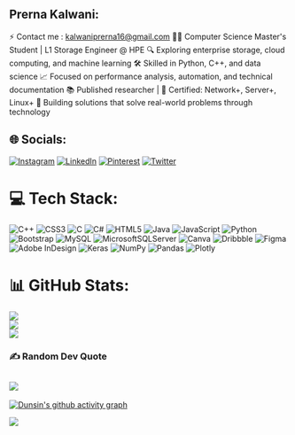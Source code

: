 ## Prerna Kalwani:

⚡ Contact me : kalwaniprerna16@gmail.com 
👩‍💻 Computer Science Master's Student | L1 Storage Engineer @ HPE
🔍 Exploring enterprise storage, cloud computing, and machine learning
🛠️ Skilled in Python, C++, and data science
📈 Focused on performance analysis, automation, and technical documentation
📚 Published researcher | 📜 Certified: Network+, Server+, Linux+
🚀 Building solutions that solve real-world problems through technology

## 🌐 Socials:
[![Instagram](https://img.shields.io/badge/Instagram-%23E4405F.svg?logo=Instagram&logoColor=white)](https://instagram.com/@kalwani_prerna_) [![LinkedIn](https://img.shields.io/badge/LinkedIn-%230077B5.svg?logo=linkedin&logoColor=white)](https://linkedin.com/in/@Prerna-Kalwani) [![Pinterest](https://img.shields.io/badge/Pinterest-%23E60023.svg?logo=Pinterest&logoColor=white)](https://pinterest.com/@prernakalwani) [![Twitter](https://img.shields.io/badge/Twitter-%231DA1F2.svg?logo=Twitter&logoColor=white)](https://twitter.com/@kalwaniprerna) 

# 💻 Tech Stack:
![C++](https://img.shields.io/badge/c++-%2300599C.svg?style=plastic&logo=c%2B%2B&logoColor=white) ![CSS3](https://img.shields.io/badge/css3-%231572B6.svg?style=plastic&logo=css3&logoColor=white) ![C](https://img.shields.io/badge/c-%2300599C.svg?style=plastic&logo=c&logoColor=white) ![C#](https://img.shields.io/badge/c%23-%23239120.svg?style=plastic&logo=c-sharp&logoColor=white) ![HTML5](https://img.shields.io/badge/html5-%23E34F26.svg?style=plastic&logo=html5&logoColor=white) ![Java](https://img.shields.io/badge/java-%23ED8B00.svg?style=plastic&logo=java&logoColor=white) ![JavaScript](https://img.shields.io/badge/javascript-%23323330.svg?style=plastic&logo=javascript&logoColor=%23F7DF1E) ![Python](https://img.shields.io/badge/python-3670A0?style=plastic&logo=python&logoColor=ffdd54) ![Bootstrap](https://img.shields.io/badge/bootstrap-%23563D7C.svg?style=plastic&logo=bootstrap&logoColor=white) ![MySQL](https://img.shields.io/badge/mysql-%2300f.svg?style=plastic&logo=mysql&logoColor=white) ![MicrosoftSQLServer](https://img.shields.io/badge/Microsoft%20SQL%20Sever-CC2927?style=plastic&logo=microsoft%20sql%20server&logoColor=white) ![Canva](https://img.shields.io/badge/Canva-%2300C4CC.svg?style=plastic&logo=Canva&logoColor=white) ![Dribbble](https://img.shields.io/badge/Dribbble-EA4C89?style=plastic&logo=dribbble&logoColor=white) 	![Figma](https://img.shields.io/badge/figma-%23F24E1E.svg?style=plastic&logo=figma&logoColor=white) ![Adobe InDesign](https://img.shields.io/badge/Adobe%20InDesign-49021F?style=plastic&logo=adobeindesign&logoColor=white) ![Keras](https://img.shields.io/badge/Keras-%23D00000.svg?style=plastic&logo=Keras&logoColor=white) ![NumPy](https://img.shields.io/badge/numpy-%23013243.svg?style=plastic&logo=numpy&logoColor=white) ![Pandas](https://img.shields.io/badge/pandas-%23150458.svg?style=plastic&logo=pandas&logoColor=white) ![Plotly](https://img.shields.io/badge/Plotly-%233F4F75.svg?style=plastic&logo=plotly&logoColor=white)
# 📊 GitHub Stats:
![](https://github-readme-stats.vercel.app/api?username=NANA100908&theme=dark&hide_border=false&include_all_commits=true&count_private=true)<br/>
![](https://github-readme-streak-stats.herokuapp.com/?user=NANA100908&theme=dark&hide_border=false)<br/>
![](https://github-readme-stats.vercel.app/api/top-langs/?username=NANA100908&theme=dark&hide_border=false&include_all_commits=true&count_private=true&layout=compact)

### ✍️ Random Dev Quote
![](https://quotes-github-readme.vercel.app/api?type=vetical&theme=radical)
---
[![Dunsin's github activity graph](https://github-readme-activity-graph.vercel.app/graph?username=NANA100908&bg_color=1d2a3a&color=5BCDEC&line=5BCDEC&point=FFFFFF&hide_border=true)](https://github.com/NANA100908)

[![](https://visitcount.itsvg.in/api?id=NANA100908&icon=0&color=6)](https://visitcount.itsvg.in)

<!-- Proudly created with GPRM ( https://gprm.itsvg.in ) -->
